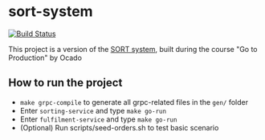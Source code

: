 # sort-system
[![Build Status](https://app.travis-ci.com/PavelTsvetanov/sort-system.svg?branch=main)](https://app.travis-ci.com/PavelTsvetanov/sort-system)

This project is a version of the [SORT system](https://www.youtube.com/watch?v=BQDliV7w7_8), built during the course "Go to Production" by Ocado

## How to run the project
* `make grpc-compile` to generate all grpc-related files in the `gen/` folder
* Enter `sorting-service` and type `make go-run`
* Enter `fulfilment-service` and type `make go-run`
* (Optional) Run scripts/seed-orders.sh to test basic scenario